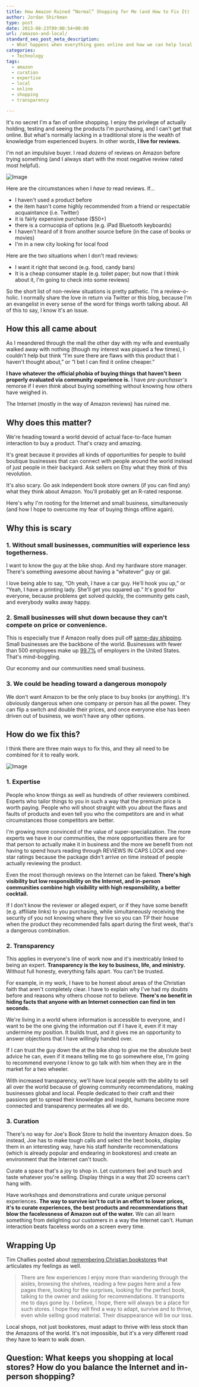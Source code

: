 ```yaml
---
title: How Amazon Ruined “Normal” Shopping for Me (and How to Fix It)
author: Jordan Shirkman
type: post
date: 2013-08-23T09:00:54+00:00
url: /amazon-and-local/
standard_seo_post_meta_description:
  - What happens when everything goes online and how we can help local businesses thrive.
categories:
  - Technology
tags:
  - amazon
  - curation
  - expertise
  - local
  - online
  - shopping
  - transparency

---
```

It's no secret I'm a fan of online shopping. I enjoy the privilege of actually holding, testing and seeing the products I'm purchasing, and I can't get that online. But what's normally lacking in a traditional store is the wealth of knowledge from experienced buyers. In other words, **I live for reviews.**

I'm not an impulsive buyer. I read _dozens_ of reviews on Amazon before trying something (and I always start with the most negative review rated most helpful).

![Image](/static/images/amazon-logo.jpeg) 

Here are the circumstances when I _have to_ read reviews. If&#8230;

  * I haven't used a product before
  * the item hasn't come highly recommended from a friend or respectable acquaintance (i.e. Twitter)
  * it is fairly expensive purchase ($50+)
  * there is a cornucopia of options (e.g. iPad Bluetooth keyboards)
  * I haven't heard of it from another source before (in the case of books or movies)
  * I'm in a new city looking for local food

Here are the two situations when I don't read reviews:

  * I want it right that second (e.g. food, candy bars)
  * It is a cheap consumer staple (e.g. toilet paper; but now that I think about it, I'm going to check into some reviews)

So the short list of non-review situations is pretty pathetic. I'm a review-o-holic. I normally share the love in return via Twitter or this blog, because I'm an evangelist in every sense of the word for things worth talking about. All of this to say, I know it's an issue.

<!--more-->

## How this all came about

As I meandered through the mall the other day with my wife and eventually walked away with nothing (though my interest was piqued a few times), I couldn't help but think &#8220;I'm sure there are flaws with this product that I haven't thought about,&#8221; or &#8220;I bet I can find it online cheaper.&#8221;

**I have whatever the official phobia of buying things that haven't been properly evaluated via community experience is.** I have _pre-purchaser's_ remorse if I even _think_ about buying something without knowing how others have weighed in.

The Internet (mostly in the way of Amazon reviews) has ruined me.

## Why does this matter?

We're heading toward a world devoid of actual face-to-face human interaction to buy a product. That's crazy and amazing.

It's great because it provides all kinds of opportunities for people to build boutique businesses that can connect with people around the world instead of just people in their backyard. Ask sellers on Etsy what they think of this revolution.

It's also scary. Go ask independent book store owners (if you can find any) what they think about Amazon. You'll probably get an R-rated response.

Here's why I'm rooting for the Internet and small business, simultaneously (and how I hope to overcome my fear of buying things offline again).

## Why this is scary

### 1. Without small businesses, communities will experience less togetherness.

I want to know the guy at the bike shop. And my hardware store manager. There's something awesome about having a &#8220;whatever&#8221; guy or gal.

I love being able to say, &#8220;Oh yeah, I have a car guy. He'll hook you up,&#8221; or &#8220;Yeah, I have a printing lady. She'll get you squared up.&#8221; It's good for everyone, because problems get solved quickly, the community gets cash, and everybody walks away happy.

### 2. Small businesses will shut down because they can't compete on price or convenience.

This is especially true if Amazon really does pull off [same-day shipping](http://www.google.com/url?sa=t&rct=j&q=&esrc=s&source=web&cd=1&cad=rja&ved=0CDgQFjAA&url=http%3A%2F%2Fwww.slate.com%2Farticles%2Fbusiness%2Fsmall_business%2F2012%2F07%2Famazon_same_day_delivery_how_the_e_commerce_giant_will_destroy_local_retail_.html&ei=8aQVUu-fH6iBiwKgmICoBg&usg=AFQjCNEaCw715A-jOOjOWanjlasiQFIMCA&bvm=bv.51156542,d.cGE). Small businesses are the backbone of the world. Businesses with fewer than 500 employees make up [99.7%](http://www.sba.gov/sites/default/files/FAQ_Sept_2012.pdf) of employers in the United States. That's mind-boggling.

Our economy and our communities need small business.

### 3. We could be heading toward a dangerous monopoly

We don't want Amazon to be the only place to buy books (or anything). It's obviously dangerous when one company or person has all the power. They can flip a switch and double their prices, and once everyone else has been driven out of business, we won't have any other options.

## How do we fix this?

I think there are three main ways to fix this, and they all need to be combined for it to really work.

![Image](https://www.filepicker.io/api/file/KqzqMEamR2a3lxtLaZtr) 

### 1. Expertise

People who know things as well as hundreds of other reviewers combined. Experts who tailor things to you in such a way that the premium price is worth paying. People who will shoot straight with you about the flaws and faults of products and even tell you who the competitors are and in what circumstances those competitors are better.

I'm growing more convinced of the value of super-specialization. The more experts we have in our communities, the more opportunities there are for that person to actually make it in business and the more we benefit from not having to spend hours reading through REVIEWS IN CAPS LOCK and one-star ratings because the package didn't arrive on time instead of people actually reviewing the product.

Even the most thorough reviews on the Internet can be faked. **There's high visibility but low responsibility on the Internet, and in-person communities combine high visibility with high responsibility, a better cocktail.**

If I don't know the reviewer or alleged expert, or if they have some benefit (e.g. affiliate links) to you purchasing, while simultaneously receiving the security of you not knowing where they live so you can TP their house when the product they recommended falls apart during the first week, that's a dangerous combination.

### 2. Transparency

This applies in everyone's line of work now and it's inextricably linked to being an expert. **Transparency is the key to business, life, and ministry.** Without full honesty, everything falls apart. You can't be trusted.

For example, in my work, I have to be honest about areas of the Christian faith that aren't completely clear. I have to explain why I've had my doubts before and reasons why others choose not to believe. **There's no benefit in hiding facts that anyone with an Internet connection can find in ten seconds.**

We're living in a world where information is accessible to everyone, and I want to be the one giving the information out if I have it, even if it may undermine my position. It builds trust, and it gives me an opportunity to answer objections that I have willingly handed over.

If I can trust the guy down the at the bike shop to give me the absolute best advice he can, even if it means telling me to go somewhere else, I'm going to recommend everyone I know to go talk with him when they are in the market for a two wheeler.

With increased transparency, we'll have local people with the ability to sell all over the world because of glowing community recommendations, making businesses global and local. People dedicated to their craft and their passions get to spread their knowledge and insight, humans become more connected and transparency permeates all we do.

### 3. Curation

There's no way for Joe's Book Store to hold the inventory Amazon does. So instead, Joe has to make tough calls and select the best books, display them in an interesting way, have his staff _handwrite_ recommendations (which is already popular and endearing in bookstores) and create an environment that the Internet can't touch.

Curate a space that's a joy to shop in. Let customers feel and touch and taste whatever you're selling. Display things in a way that 2D screens can't hang with.

Have workshops and demonstrations and curate unique personal experiences. **The way to survive isn't to cut in an effort to lower prices, it's to curate experiences, the best products and recommendations that blow the facelessness of Amazon out of the water.** We can all learn something from delighting our customers in a way the Internet can't. Human interaction beats faceless words on a screen every time.

## Wrapping Up

Tim Challies posted about [remembering Christian bookstores](http://www.challies.com/articles/remembering-the-christian-bookstore) that articulates my feelings as well.

> There are few experiences I enjoy more than wandering through the aisles, browsing the shelves, reading a few pages here and a few pages there, looking for the surprises, looking for the perfect book, talking to the owner and asking for recommendations. It transports me to days gone by. I believe, I hope, there will always be a place for such stores. I hope they will find a way to adapt, survive and to thrive, even while selling good material. Their disappearance will be our loss.

Local shops, not just bookstores, must adapt to thrive with less stock than the Amazons of the world. It's not impossible, but it's a very different road they have to learn to walk down.

## Question: What keeps you shopping at local stores? How do you balance the Internet and in-person shopping?
